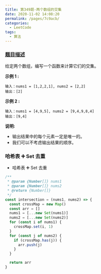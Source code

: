```yaml
---
title: 第349题-两个数组的交集
date: 2020-11-02 14:08:20
permalink: /pages/7c9acb/
categories:
  - LeetCode
tags:
  - 算法
---
```


### [题目描述](https://leetcode-cn.com/problems/intersection-of-two-arrays/)

给定两个数组，编写一个函数来计算它们的交集。

<!-- more -->

**示例 1 :**

```
输入：nums1 = [1,2,2,1], nums2 = [2,2]
输出：[2]
```

**示例 2 :**

```
输入：nums1 = [4,9,5], nums2 = [9,4,9,8,4]
输出：[9,4]
```

**说明:**

- 输出结果中的每个元素一定是唯一的。
- 我们可以不考虑输出结果的顺序。

### 哈希表 ➕ Set 去重

- 哈希表 ➕ Set 去重

```JavaScript
/**
 * @param {Number[]} nums1
 * @param {Number[]} nums2
 * @return {Number[]}
 */
const intersection = (nums1, nums2) => {
  const crossMap = new Map()
  const arr = []
  nums1 = [...new Set(nums1)]
  nums2 = [...new Set(nums2)]
  for (const i of nums1) {
    crossMap.set(i, 1)
  }
  for (const j of nums2) {
    if (crossMap.has(j)) {
      arr.push(j)
    }
  }

  return arr
}
```
